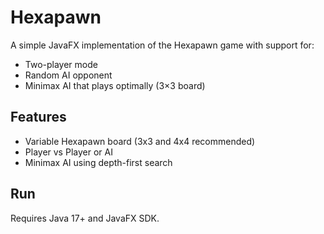 # Hexapawn

A simple JavaFX implementation of the Hexapawn game with support for:
- Two-player mode
- Random AI opponent
- Minimax AI that plays optimally (3×3 board)

## Features
- Variable Hexapawn board (3x3 and 4x4 recommended)
- Player vs Player or AI
- Minimax AI using depth-first search

## Run
Requires Java 17+ and JavaFX SDK.
